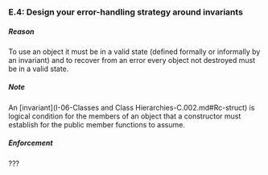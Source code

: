 ### <a name="Re-design-invariants"></a>E.4: Design your error-handling strategy around invariants

##### Reason

To use an object it must be in a valid state (defined formally or informally by an invariant) and to recover from an error every object not destroyed must be in a valid state.

##### Note

An [invariant](I-06-Classes and Class Hierarchies-C.002.md#Rc-struct) is logical condition for the members of an object that a constructor must establish for the public member functions to assume.

##### Enforcement

???


